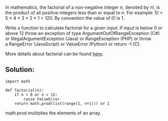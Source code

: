 In mathematics, the factorial of a non-negative integer n, denoted by n!, is the product of all positive integers less than or equal to n. For example: 5! = 5 \* 4 \* 3 \* 2 \* 1 = 120. By convention the value of 0! is 1.

Write a function to calculate factorial for a given input. If input is below 0 or above 12 throw an exception of type ArgumentOutOfRangeException (C#) or IllegalArgumentException (Java) or RangeException (PHP) or throw a RangeError (JavaScript) or ValueError (Python) or return \-1 (C).

More details about factorial can be found [here](https://www.wikiwand.com/en/Factorial).

## Solution:

```
import math

def factorial(n):
    if n < 0 or n > 12:
        raise ValueError
    return math.prod(list(range(1, n+1))) or 1
```

math.prod multiplies the elements of an array.